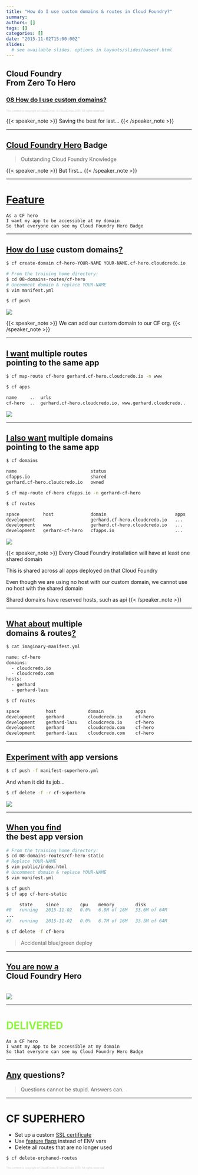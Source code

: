 ```yaml
---
title: "How do I use custom domains & routes in Cloud Foundry?"
summary:
authors: []
tags: []
categories: []
date: "2015-11-02T15:00:00Z"
slides:
  # see available slides. options in layouts/slides/baseof.html
---
```


## Cloud Foundry <br />From Zero To Hero
### [08 How do I use custom domains?](#/0)

<p style="font-size: 50%; opacity: 0.2;">
  This content is copyright of CloudCredo. &copy; CloudCredo 2015. All rights reserved.
</p>

{{< speaker_note >}}
  Saving the best for last...
{{< /speaker_note >}}

---

## [Cloud Foundry Hero](#/2) Badge

> Outstanding Cloud Foundry Knowledge

{{< speaker_note >}}
  But first...
{{< /speaker_note >}}

---


# [Feature](#/2)

```nohighlight
As a CF hero
I want my app to be accessible at my domain
So that everyone can see my Cloud Foundry Hero Badge
```

---

## [How do I use](#/3) custom domains[?](#/3)

```bash
$ cf create-domain cf-hero-YOUR-NAME YOUR-NAME.cf-hero.cloudcredo.io
```

```bash
# From the training home directory:
$ cd 08-domains-routes/cf-hero
# Uncomment domain & replace YOUR-NAME
$ vim manifest.yml
```

```bash
$ cf push
```

<img src="/img/cf-zero-hero/cf-hero.png" style="background:none; border:none; box-shadow:none;" />

{{< speaker_note >}}
  We can add our custom domain to our CF org.
{{< /speaker_note >}}

---

## [I want](#/4) multiple routes <br />pointing to the same app

```bash
$ cf map-route cf-hero gerhard.cf-hero.cloudcredo.io -n www
```

```bash
$ cf apps

name     ..  urls
cf-hero  ..  gerhard.cf-hero.cloudcredo.io, www.gerhard.cloudcredo..
```

<img src="/img/cf-zero-hero/www-cf-hero.png" style="background:none; border:none; box-shadow:none;" />

---

## [I also want](#/5) multiple domains <br />pointing to the same app

```bash
$ cf domains

name                            status
cfapps.io                       shared
gerhard.cf-hero.cloudcredo.io   owned
```

```bash
$ cf map-route cf-hero cfapps.io -n gerhard-cf-hero
```

```bash
$ cf routes

space         host              domain                          apps
development                     gerhard.cf-hero.cloudcredo.io   ...
development   www               gerhard.cf-hero.cloudcredo.io   ...
development   gerhard-cf-hero   cfapps.io                       ...
```

<img src="/img/cf-zero-hero/cfapps-cf-hero.png" style="background:none; border:none; box-shadow:none;" />

{{< speaker_note >}}
  Every Cloud Foundry installation will have at least one shared domain

  This is shared across all apps deployed on that Cloud Foundry

  Even though we are using no host with our custom domain, we cannot use no host with the shared domain

  Shared domains have reserved hosts, such as api
{{< /speaker_note >}}

---

## [What about](#/6) multiple <br />domains &amp; routes[?](#/6)

```bash
$ cat imaginary-manifest.yml

name: cf-hero
domains:
  - cloudcredo.io
  - cloudcredo.com
hosts:
  - gerhard
  - gerhard-lazu
```

```bash
$ cf routes

space          host            domain            apps
development    gerhard         cloudcredo.io     cf-hero
development    gerhard-lazu    cloudcredo.io     cf-hero
development    gerhard         cloudcredo.com    cf-hero
development    gerhard-lazu    cloudcredo.com    cf-hero
```

---

## [Experiment with](#/7) app versions

```bash
$ cf push -f manifest-superhero.yml
```

And when it did its job...

```bash
$ cf delete -f -r cf-superhero
```

<img src="/img/cf-zero-hero/cf-superhero.png" style="background:none; border:none; box-shadow:none;" />

---

## [When you find](#/8) <br />the best app version

```bash
# From the training home directory:
$ cd 08-domains-routes/cf-hero-static
# Replace YOUR-NAME
$ vim public/index.html
# Uncomment domain & replace YOUR-NAME
$ vim manifest.yml
```

```bash
$ cf push
$ cf app cf-hero-static

     state     since        cpu    memory        disk
#0   running   2015-11-02   0.0%   6.8M of 16M   33.6M of 64M
...
#3   running   2015-11-02   0.0%   6.7M of 16M   33.5M of 64M
```

```bash
$ cf delete -f cf-hero
```

> Accidental blue/green deploy

---

## [You are now a](#/9) <br />Cloud Foundry Hero

<br />

<img src="/img/cf-zero-hero/cf-hero-static.png" style="background:none; border:none; box-shadow:none;" />

---

# <span style="color: #8FF541;">DELIVERED</span>

```nohighlight
As a CF hero
I want my app to be accessible at my domain
So that everyone can see my Cloud Foundry Hero Badge
```

---

## [Any](#/11) questions?

> Questions cannot be stupid. Answers can.

---

# CF SUPERHERO

  * Set up a custom [SSL certificate](http://www.selfsignedcertificate.com/)
  * Use [feature flags](https://docs.cloudfoundry.org/adminguide/listing-feature-flags.html) instead of ENV vars
  * Delete all routes that are no longer used

```bash
$ cf delete-orphaned-routes
```

<p style="font-size: 50%; opacity: 0.2;">
  This content is copyright of CloudCredo. &copy; CloudCredo 2015. All rights reserved.
</p>
